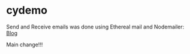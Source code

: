 # cydemo
Send and Receive emails was done using Ethereal mail and Nodemailer: 
[Blog](https://dev.to/jprealini/how-to-test-sent-and-received-emails-with-cypress-10-ethereal-and-nodemailer-5h25)

Main change!!!
